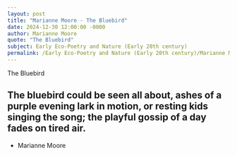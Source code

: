 ```yaml
---
layout: post
title: "Marianne Moore - The Bluebird"
date: 2024-12-30 12:00:00 -0000
author: Marianne Moore
quote: "The Bluebird"
subject: Early Eco-Poetry and Nature (Early 20th century)
permalink: /Early Eco-Poetry and Nature (Early 20th century)/Marianne Moore/Marianne Moore - The Bluebird
---
```


The Bluebird

The bluebird could 
  be seen all about, 
  ashes of a purple
    evening lark in motion,
    or resting kids singing
  the song; the 
  playful gossip of
  a day fades on tired air.  
 ----

- Marianne Moore
